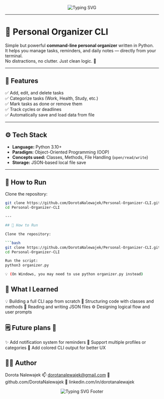 <!-- 💫 ANIMATED HEADING -->
<p align="center">
  <img src="https://readme-typing-svg.herokuapp.com?font=Fira+Code&pause=1000&color=F78DA7&center=true&vCenter=true&width=500&lines=Personal+Organizer+CLI;Plan+your+day+like+a+pro;Python+OOP+Project+by+Dorota+Nalewajek" alt="Typing SVG" />
</p>

---

# 🧭 Personal Organizer CLI

Simple but powerful **command-line personal organizer** written in Python.  
It helps you manage tasks, reminders, and daily notes — directly from your terminal.  
No distractions, no clutter. Just clean logic. 🧠  

---

## 🎯 Features

✅ Add, edit, and delete tasks  
✅ Categorize tasks (Work, Health, Study, etc.)  
✅ Mark tasks as done or remove them  
✅ Track cycles or deadlines  
✅ Automatically save and load data from file  

---

## ⚙️ Tech Stack

- **Language:** Python 3.10+  
- **Paradigm:** Object-Oriented Programming (OOP)  
- **Concepts used:** Classes, Methods, File Handling (`open/read/write`)  
- **Storage:** JSON-based local file save  

---

## 🚀 How to Run

Clone the repository:

```bash
git clone https://github.com/DorotaNalewajek/Personal-Organizer-CLI.git
cd Personal-Organizer-CLI

---

## 🚀 How to Run

Clone the repository:

```bash
git clone https://github.com/DorotaNalewajek/Personal-Organizer-CLI.git
cd Personal-Organizer-CLI

Run the script:
python3 organizer.py

💡 (On Windows, you may need to use python organizer.py instead)


```

## 🧠 What I Learned

💡 Building a full CLI app from scratch
🧱 Structuring code with classes and methods
💾 Reading and writing JSON files
⚙️ Designing logical flow and user prompts


## 🗒️ Future plans 🌈

✨ Add notification system for reminders
📂 Support multiple profiles or categories
🎨 Add colored CLI output for better UX




## 🥷🏽 Author

Dorota Nalewajek
📫 dorotanalewajek@gmail.com
🐙 github.com/DorotaNalewajek
💼 linkedin.com/in/dorotanalewajek

<p align="center">
  <img src="https://readme-typing-svg.herokuapp.com?font=Fira+Code&pause=1500&color=6AF4F7&center=true&vCenter=true&width=500&lines=I+build+%F0%9F%9A%80+I+learn+%F0%9F%A7%A0+I+automate+%F0%9F%A4%96" alt="Typing SVG Footer" />
</p>


